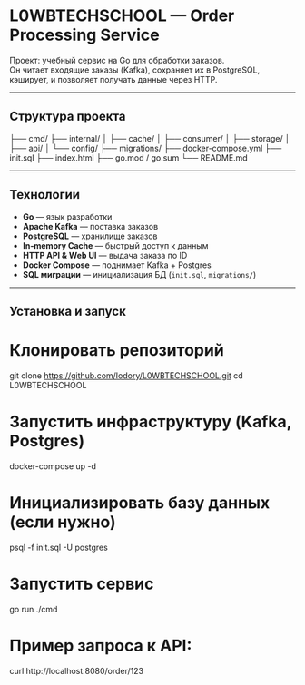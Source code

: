 # L0WBTECHSCHOOL — Order Processing Service

Проект: учебный сервис на Go для обработки заказов.  
Он читает входящие заказы (Kafka), сохраняет их в PostgreSQL, кэширует, и позволяет получать данные через HTTP.

---

##  Структура проекта

├── cmd/
├── internal/
│ ├── cache/
│ ├── consumer/
│ ├── storage/
│ ├── api/
│ └── config/
├── migrations/
├── docker-compose.yml
├── init.sql
├── index.html
├── go.mod / go.sum
└── README.md

---

##  Технологии

- **Go** — язык разработки  
- **Apache Kafka** — поставка заказов  
- **PostgreSQL** — хранилище заказов  
- **In-memory Cache** — быстрый доступ к данным  
- **HTTP API & Web UI** — выдача заказа по ID  
- **Docker Compose** — поднимает Kafka + Postgres  
- **SQL миграции** — инициализация БД (`init.sql`, `migrations/`)

---

##  Установка и запуск

# Клонировать репозиторий
git clone https://github.com/Iodory/L0WBTECHSCHOOL.git
cd L0WBTECHSCHOOL

# Запустить инфраструктуру (Kafka, Postgres)
docker-compose up -d

# Инициализировать базу данных (если нужно)
psql -f init.sql -U postgres

# Запустить сервис
go run ./cmd

# Пример запроса к API:
curl http://localhost:8080/order/123

